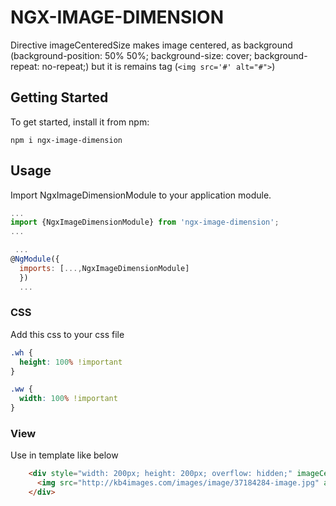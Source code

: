# NGX-IMAGE-DIMENSION

Directive imageCenteredSize makes image centered, as background (background-position: 50% 50%; background-size: cover; background-repeat: no-repeat;) but it is remains tag (`<img src='#' alt="#">`)

## Getting Started
To get started, install it from npm:

```
npm i ngx-image-dimension
```

## Usage

Import NgxImageDimensionModule to your application module.

```javascript
...
import {NgxImageDimensionModule} from 'ngx-image-dimension';
...

 ...
@NgModule({
  imports: [...,NgxImageDimensionModule]
  })
  ...
```

### CSS

Add this css to your css file
```css
.wh {
  height: 100% !important
}

.ww {
  width: 100% !important
}

```

### View

Use in template like below

```html
    <div style="width: 200px; height: 200px; overflow: hidden;" imageCenteredSize>
      <img src="http://kb4images.com/images/image/37184284-image.jpg" alt="">
    </div>
```